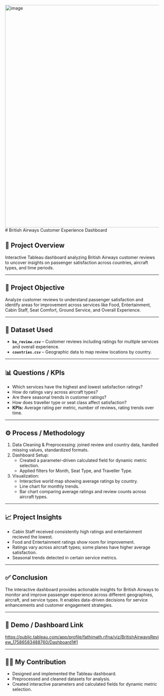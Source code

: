 <img width="1833" height="727" alt="image" src="https://github.com/user-attachments/assets/fdbb0742-bae4-4d6d-9501-e4a4ebdb69c2" /># British Airways Customer Experience Dashboard

## 📌 Project Overview
Interactive Tableau dashboard analyzing British Airways customer reviews to uncover insights on passenger satisfaction across countries, aircraft types, and time periods.

---

## 📝 Project Objective
Analyze customer reviews to understand passenger satisfaction and identify areas for improvement across services like Food, Entertainment, Cabin Staff, Seat Comfort, Ground Service, and Overall Experience.

---

## 💾 Dataset Used
- **`ba_review.csv`** – Customer reviews including ratings for multiple services and overall experience.
- **`countries.csv`** – Geographic data to map review locations by country.

---

## 📊 Questions / KPIs
- Which services have the highest and lowest satisfaction ratings?
- How do ratings vary across aircraft types?
- Are there seasonal trends in customer ratings?
- How does traveller type or seat class affect satisfaction?
- **KPIs:** Average rating per metric, number of reviews, rating trends over time.

---

## ⚙️ Process / Methodology
1. Data Cleaning & Preprocessing: joined review and country data, handled missing values, standardized formats.
2. Dashboard Setup: 
   - Created a parameter-driven calculated field for dynamic metric selection.
   - Applied filters for Month, Seat Type, and Traveller Type.
3. Visualization: 
   - Interactive world map showing average ratings by country.
   - Line chart for monthly trends.
   - Bar chart comparing average ratings and review counts across aircraft types.

---

## 📈 Project Insights
- Cabin Staff received consistently high ratings and entertainment recieved the lowest.
- Food and Entertainment ratings show room for improvement.
- Ratings vary across aircraft types; some planes have higher average satisfaction.
- Seasonal trends detected in certain service metrics.

---

## ✅ Conclusion
The interactive dashboard provides actionable insights for British Airways to monitor and improve passenger experience across different geographies, aircraft, and service types. It enables data-driven decisions for service enhancements and customer engagement strategies.

---

## 🔗 Demo / Dashboard Link
https://public.tableau.com/app/profile/fathimath.rifna/viz/BritishAirwaysReview_17586583488760/Dashboard1#1

---

## 👩‍💻 My Contribution
- Designed and implemented the Tableau dashboard.
- Preprocessed and cleaned datasets for analysis.
- Created interactive parameters and calculated fields for dynamic metric selection.
